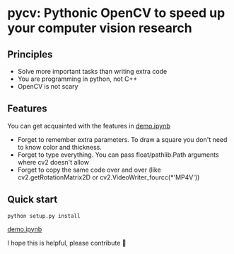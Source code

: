 # pycv: Pythonic OpenCV to speed up your computer vision research

## Principles
- Solve more important tasks than writing extra code
- You are programming in python, not C++
- OpenCV is not scary

## Features
You can get acquainted with the features in [demo.ipynb](https://github.com/gorodion/pycv/blob/main/demo.ipynb)
- Forget to remember extra parameters. To draw a square you don't need to know color and thickness. 
- Forget to type everything. You can pass float/pathlib.Path arguments where cv2 doesn't allow
- Forget to copy the same code over and over (like cv2.getRotationMatrix2D or cv2.VideoWriter_fourcc(*'MP4V'))

## Quick start
`python setup.py install`

[demo.ipynb](https://github.com/gorodion/pycv/blob/main/demo.ipynb)

I hope this is helpful, please contribute 🙂

